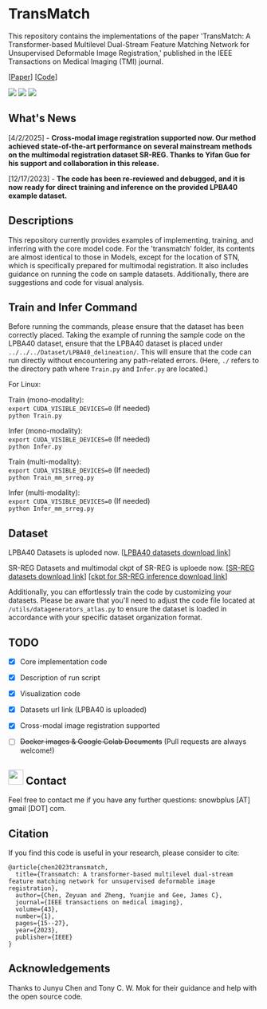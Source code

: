# TransMatch
This repository contains the implementations of the paper 'TransMatch: A Transformer-based Multilevel Dual-Stream Feature Matching Network for Unsupervised Deformable Image Registration,' published in the IEEE Transactions on Medical Imaging (TMI) journal. 

[[Paper](https://ieeexplore.ieee.org/abstract/document/10158729/)] [[Code](https://github.com/tzayuan/TransMatch_TMI)]

<a href="https://www.python.org/"><img src="https://img.shields.io/badge/Python-3.8-ff69b4.svg" /></a>
<a href= "https://pytorch.org/"> <img src="https://img.shields.io/badge/PyTorch-2.1-2BAF2B.svg" /></a>
<a href="https://opensource.org/licenses/MIT"><img src="https://img.shields.io/badge/License-MIT-yellow.svg"></a>

## What's News
[4/2/2025] - **Cross-modal image registration supported now. Our method achieved state-of-the-art performance on several mainstream methods on the multimodal registration dataset SR-REG. Thanks to Yifan Guo for his support and collaboration in this release.**

[12/17/2023] - **The code has been re-reviewed and debugged, and it is now ready for direct training and inference on the provided LPBA40 example dataset.**
        
## Descriptions
This repository currently provides examples of implementing, training, and inferring with the core model code. For the 'transmatch' folder, its contents are almost identical to those in Models, except for the location of STN, which is specifically prepared for multimodal registration. It also includes guidance on running the code on sample datasets. Additionally, there are suggestions and code for visual analysis.

## Train and Infer Command
Before running the commands, please ensure that the dataset has been correctly placed. Taking the example of running the sample code on the LPBA40 dataset, ensure that the LPBA40 dataset is placed under ```../../../Dataset/LPBA40_delineation/```. This will ensure that the code can run directly without encountering any path-related errors. (Here, ```./``` refers to the directory path where ```Train.py``` and ```Infer.py``` are located.)

For Linux:

Train (mono-modality):  
```export CUDA_VISIBLE_DEVICES=0``` (If needed)  
```python Train.py```

Infer (mono-modality):  
```export CUDA_VISIBLE_DEVICES=0``` (If needed)  
```python Infer.py```

Train (multi-modality):  
```export CUDA_VISIBLE_DEVICES=0``` (If needed)  
```python Train_mm_srreg.py```

Infer (multi-modality):  
```export CUDA_VISIBLE_DEVICES=0``` (If needed)  
```python Infer_mm_srreg.py```

## Dataset
LPBA40 Datasets is uploded now.  [[LPBA40 datasets download link](https://drive.google.com/file/d/1mRmJpk06guietL3tUxpJjPYzEoJ0GLtm/view?usp=sharing)]

SR-REG Datasets and multimodal ckpt of SR-REG is uploede now. [[SR-REG datasets download link](https://drive.google.com/file/d/1YP0IOy3vthsC-QbDB4mbDPzJmyQ-ZsB4/view?usp=sharing)]  [[ckpt for SR-REG inference download link](https://drive.google.com/file/d/1Yrb3Ja5AkMQ0Ic14C6Tuzx2lZ5RvosSp/view?usp=sharing)]

Additionally, you can effortlessly train the code by customizing your datasets. Please be aware that you'll need to adjust the code file located at ```/utils/datagenerators_atlas.py``` to ensure the dataset is loaded in accordance with your specific dataset organization format.

## TODO
- [x] Core implementation code
- [x] Description of run script
- [x] Visualization code
- [x] Datasets url link (LPBA40 is uploaded)
- [x] Cross-modal image registration supported
- [ ] ~~Docker images & Google Colab Documents~~ (Pull requests are always welcome!)



## <img src="https://raw.githubusercontent.com/iampavangandhi/iampavangandhi/master/gifs/Hi.gif" width="30"> Contact
Feel free to contact me if you have any further questions: snowbplus [AT] gmail [DOT] com.

## Citation
If you find this code is useful in your research, please consider to cite:
```
@article{chen2023transmatch,
  title={Transmatch: A transformer-based multilevel dual-stream feature matching network for unsupervised deformable image registration},
  author={Chen, Zeyuan and Zheng, Yuanjie and Gee, James C},
  journal={IEEE transactions on medical imaging},
  volume={43},
  number={1},
  pages={15--27},
  year={2023},
  publisher={IEEE}
}
```

## Acknowledgements
Thanks to Junyu Chen and Tony C. W. Mok for their guidance and help with the open source code.

